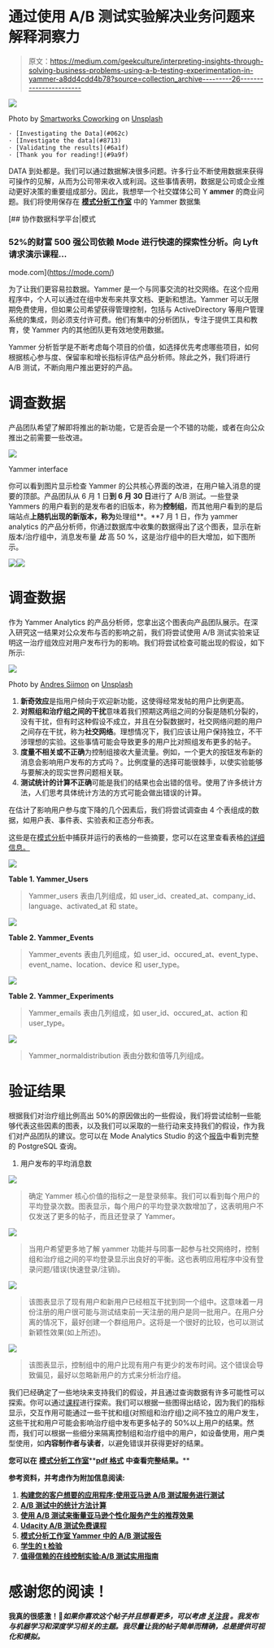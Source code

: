 # 通过使用 A/B 测试实验解决业务问题来解释洞察力

> 原文：<https://medium.com/geekculture/interpreting-insights-through-solving-business-problems-using-a-b-testing-experimentation-in-yammer-a8dd4cdd4b78?source=collection_archive---------26----------------------->

![](img/a5a889c9263f0015401c7872691de7e1.png)

Photo by [Smartworks Coworking](https://unsplash.com/@smartworkscoworking?utm_source=medium&utm_medium=referral) on [Unsplash](https://unsplash.com?utm_source=medium&utm_medium=referral)

```
· [Investigating the Data](#062c)
· [Investigate the data](#8713)
· [Validating the results](#6a1f)
· [Thank you for reading!](#9a9f)
```

DATA 到处都是。我们可以通过数据解决很多问题。许多行业不断使用数据来获得可操作的见解，从而为公司带来收入或利润。这些事情表明，数据是公司或企业推动更好决策的重要组成部分。因此，我想举一个社交媒体公司 Y **ammer** 的商业问题。我们将使用保存在 [**模式分析工作室**](https://mode.com/) 中的 Yammer 数据集

[](https://mode.com/) [## 协作数据科学平台|模式

### 52%的财富 500 强公司依赖 Mode 进行快速的探索性分析。向 Lyft 请求演示课程…

mode.com](https://mode.com/) 

为了让我们更容易拉数据。Yammer 是一个与同事交流的社交网络。在这个应用程序中，个人可以通过在组中发布来共享文档、更新和想法。Yammer 可以无限期免费使用，但如果公司希望获得管理控制，包括与 ActiveDirectory 等用户管理系统的集成，则必须支付许可费。他们有集中的分析团队，专注于提供工具和教育，使 Yammer 内的其他团队更有效地使用数据。

Yammer 分析哲学是不断考虑每个项目的价值，如选择优先考虑哪些项目，如何根据核心参与度、保留率和增长指标评估产品分析师。除此之外，我们将进行 A/B 测试，不断向用户推出更好的产品。

# 调查数据

产品团队希望了解即将推出的新功能，它是否会是一个不错的功能，或者在向公众推出之前需要一些改进。

![](img/f314093c92c9cb87094c74cbfdaf8142.png)

Yammer interface

你可以看到图片显示检查 Yammer 的公共核心界面的改进，在用户输入消息的提要的顶部。产品团队从 6 月 1 日**到 6 月 30 日**进行了 A/B 测试。一些登录 Yammers 的用户看到的是发布者的旧版本，称为**控制组**，而其他用户看到的是后端站点**上随机出现的新版本，称为**处理组**。**7 月 1 日，作为 yammer analytics 的产品分析师，你通过数据库中收集的数据得出了这个图表，显示在新版本/治疗组中，消息发布量 ***比*** 高 50 %，这是治疗组中的巨大增加，如下图所示。

![](img/9d4e5a7e6fdb00de5ccadbabf9924b3d.png)![](img/6c0e6ec8efadeb891fca78f98b5633cb.png)

# **调查数据**

作为 Yammer Analytics 的产品分析师，您拿出这个图表向产品团队展示。在深入研究这一结果对公众发布与否的影响之前，我们将尝试使用 A/B 测试实验来证明这一治疗组效应对用户发布行为的影响。我们将尝试检查可能出现的假设，如下所示:

![](img/f3c3e1fe3a0ddbee2eeb1b0e6b0e0415.png)

Photo by [Andres Siimon](https://unsplash.com/@johnmcclane?utm_source=medium&utm_medium=referral) on [Unsplash](https://unsplash.com?utm_source=medium&utm_medium=referral)

1.  **新奇效应**是指用户倾向于欢迎新功能，这使得经常发帖的用户比例更高。
2.  **对照组和治疗组之间的干扰**意味着我们预期这两组之间的分裂是随机分裂的，没有干扰，但有时这种假设不成立，并且在分裂数据时，社交网络问题的用户之间存在干扰，称为**社交网络**。理想情况下，我们应该让用户保持独立，不干涉理想的实验。这些事情可能会导致更多的用户比对照组发布更多的帖子。
3.  **度量不相关或不正确**为控制组接收大量流量。例如，一个更大的按钮发布新的消息会影响用户发布的方式吗？。比例度量的选择可能很棘手，以使实验能够与要解决的现实世界问题相关联。
4.  **测试统计的计算不正确**可能是我们的结果也会出错的信号。使用了许多统计方法，人们思考具体统计方法的方式可能会做出错误的计算。

在估计了影响用户参与度下降的几个因素后，我们将尝试调查由 4 个表组成的数据，如用户表、事件表、实验表和正态分布表。

这些是在[模式分析](https://app.mode.com/yammer_problems/reports/3ee3cdd80a45)中捕获并运行的表格的一些摘要，您可以在这里查看表格[的详细信息。](https://mode.com/sql-tutorial/validating-ab-test-results/)

![](img/c86d8333f802af1e2d2e425e7edbbefb.png)

**Table 1\. Yammer_Users**

> Yammer_users 表由几列组成，如 user_id、created_at、company_id、language、activated_at 和 state。

![](img/56e8c16a70912aab2f2bafe4023027ca.png)

**Table 2\. Yammer_Events**

> Yammer_events 表由几列组成，如 user_id、occured_at、event_type、event_name、location、device 和 user_type。

![](img/a413a441db749d8e319ff6a25662585b.png)

**Table 2\. Yammer_Experiments**

> Yammer_emails 表由几列组成，如 user_id、occured_at、action 和 user_type。

![](img/c644d0d2a3ec67f3abdb36d32e26e98a.png)

> Yammer_normaldistribution 表由分数和值等几列组成。

# **验证结果**

根据我们对治疗组比例高出 50%的原因做出的一些假设，我们将尝试绘制一些能够代表这些因素的图表，以及我们可以采取的一些行动来支持我们的假设，作为我们对产品团队的建议。您可以在 Mode Analytics Studio 的这个[报告](https://app.mode.com/yammer_problems/reports/3ee3cdd80a45)中看到完整的 PostgreSQL 查询。

1.  用户发布的平均消息数

![](img/ff566be408b193c142d065d6c552217e.png)

> 确定 Yammer 核心价值的指标之一是登录频率。我们可以看到每个用户的平均登录次数。图表显示，每个用户的平均登录次数增加了，这表明用户不仅发送了更多的帖子，而且还登录了 Yammer。

![](img/e6328742534dc1abb6a576695eb21c4c.png)

> 当用户希望更多地了解 yammer 功能并与同事一起参与社交网络时，控制组和治疗组之间的平均登录显示出良好的平衡。这也表明应用程序中没有登录问题/错误(快速登录/注销)。

![](img/c704d45ca958e792459722348328cef1.png)

> 该图表显示了现有用户和新用户已经相互干扰到同一个组中。这意味着一月份注册的用户很可能与测试结束前一天注册的用户是同一批用户。在用户分离的情况下，最好创建一个群组用户。这将是一个很好的比较，也可以测试新颖性效果(如上所述)。

![](img/b0d8801fc0cbecb558b5ea52dea8e290.png)

> 该图表显示，控制组中的用户比现有用户有更少的发布时间。这个错误会导致偏见，最好以忽略新用户的方式来分析治疗组。

我们已经确定了一些地块来支持我们的假设，并且通过查询数据有许多可能性可以探索。你可以通过[课程](https://mode.com/sql-tutorial/validating-ab-test-results/)进行探索。我们可以根据一些图得出结论，因为我们的指标显示，交互作用可能通过一些干扰和组(对照组和治疗组)之间不独立的用户发生，这些干扰和用户可能会影响治疗组中发布更多帖子的 50%以上用户的结果。然而，我们可以根据一些细分来隔离控制组和治疗组中的用户，如设备使用，用户类型使用，如**内容制作者与读者**，以避免错误并获得更好的结果。

**您可以在** [**模式分析工作室**](https://app.mode.com/yammer_problems/reports/3ee3cdd80a45/viz/64e39d1b137d)**[**pdf 格式**](https://drive.google.com/file/d/1mU0ekx4w4_GOV-WWOgiII1djT7Q4Uj1l/view?usp=sharing) **中查看完整结果。****

**参考资料，并考虑作为附加信息阅读:**

1.  **[构建您的客户想要的应用程序:使用亚马逊 A/B 测试服务进行测试](https://developer.amazon.com/blogs/appstore/post/Tx1LQCDHYPY8DRJ/build-the-app-your-customers-want-beta-test-with-amazon-a-b-testing-service)**
2.  **[A/B 测试中的统计方法计算](https://www.evanmiller.org/index.html)**
3.  **[使用 A/B 测试来衡量亚马逊个性化服务产生的推荐效果](https://aws.amazon.com/blogs/machine-learning/using-a-b-testing-to-measure-the-efficacy-of-recommendations-generated-by-amazon-personalize/)**
4.  **[Udacity A/B 测试免费课程](https://www.udacity.com/course/ab-testing--ud257)**
5.  **[模式分析工作室 Yammer 中的 A/B 测试报告](https://app.mode.com/yammer_problems/reports/3ee3cdd80a45)**
6.  **[学生的 t 检验](https://en.wikipedia.org/wiki/Student's_t-test)**
7.  **[值得信赖的在线控制实验:A/B 测试实用指南](https://www.amazon.com/Trustworthy-Online-Controlled-Experiments-Practical/dp/1108724264)**

# **感谢您的阅读！**

**我真的很感激！🤗*如果你喜欢这个帖子并且想看更多，可以考虑* [***关注我***](https://naiborhujosua.medium.com/) *。我发布与机器学习和深度学习相关的主题。我尽量让我的帖子简单而精确，总是提供可视化和模拟。***